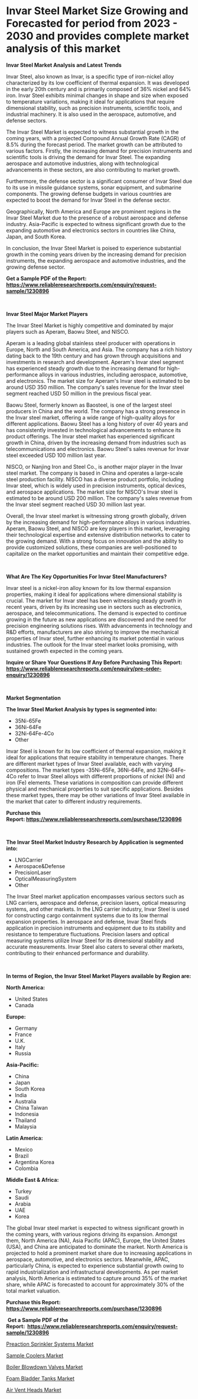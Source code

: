 <p><h1>Invar Steel Market Size Growing and Forecasted for period from 2023 - 2030 and provides complete market analysis of this market</h1></p><p><strong>Invar Steel Market Analysis and Latest Trends</strong></p>
<p><p>Invar Steel, also known as Invar, is a specific type of iron-nickel alloy characterized by its low coefficient of thermal expansion. It was developed in the early 20th century and is primarily composed of 36% nickel and 64% iron. Invar Steel exhibits minimal changes in shape and size when exposed to temperature variations, making it ideal for applications that require dimensional stability, such as precision instruments, scientific tools, and industrial machinery. It is also used in the aerospace, automotive, and defense sectors.</p><p>The Invar Steel Market is expected to witness substantial growth in the coming years, with a projected Compound Annual Growth Rate (CAGR) of 8.5% during the forecast period. The market growth can be attributed to various factors. Firstly, the increasing demand for precision instruments and scientific tools is driving the demand for Invar Steel. The expanding aerospace and automotive industries, along with technological advancements in these sectors, are also contributing to market growth.</p><p>Furthermore, the defense sector is a significant consumer of Invar Steel due to its use in missile guidance systems, sonar equipment, and submarine components. The growing defense budgets in various countries are expected to boost the demand for Invar Steel in the defense sector.</p><p>Geographically, North America and Europe are prominent regions in the Invar Steel Market due to the presence of a robust aerospace and defense industry. Asia-Pacific is expected to witness significant growth due to the expanding automotive and electronics sectors in countries like China, Japan, and South Korea.</p><p>In conclusion, the Invar Steel Market is poised to experience substantial growth in the coming years driven by the increasing demand for precision instruments, the expanding aerospace and automotive industries, and the growing defense sector.</p></p>
<p><strong>Get a Sample PDF of the Report:&nbsp; <a href="https://www.reliableresearchreports.com/enquiry/request-sample/1230896">https://www.reliableresearchreports.com/enquiry/request-sample/1230896</a></strong></p>
<p>&nbsp;</p>
<p><strong>Invar Steel Major Market Players</strong></p>
<p><p>The Invar Steel Market is highly competitive and dominated by major players such as Aperam, Baowu Steel, and NISCO.</p><p>Aperam is a leading global stainless steel producer with operations in Europe, North and South America, and Asia. The company has a rich history dating back to the 19th century and has grown through acquisitions and investments in research and development. Aperam's Invar steel segment has experienced steady growth due to the increasing demand for high-performance alloys in various industries, including aerospace, automotive, and electronics. The market size for Aperam's Invar steel is estimated to be around USD 350 million. The company's sales revenue for the Invar steel segment reached USD 50 million in the previous fiscal year.</p><p>Baowu Steel, formerly known as Baosteel, is one of the largest steel producers in China and the world. The company has a strong presence in the Invar steel market, offering a wide range of high-quality alloys for different applications. Baowu Steel has a long history of over 40 years and has consistently invested in technological advancements to enhance its product offerings. The Invar steel market has experienced significant growth in China, driven by the increasing demand from industries such as telecommunications and electronics. Baowu Steel's sales revenue for Invar steel exceeded USD 100 million last year.</p><p>NISCO, or Nanjing Iron and Steel Co., is another major player in the Invar steel market. The company is based in China and operates a large-scale steel production facility. NISCO has a diverse product portfolio, including Invar steel, which is widely used in precision instruments, optical devices, and aerospace applications. The market size for NISCO's Invar steel is estimated to be around USD 200 million. The company's sales revenue from the Invar steel segment reached USD 30 million last year.</p><p>Overall, the Invar steel market is witnessing strong growth globally, driven by the increasing demand for high-performance alloys in various industries. Aperam, Baowu Steel, and NISCO are key players in this market, leveraging their technological expertise and extensive distribution networks to cater to the growing demand. With a strong focus on innovation and the ability to provide customized solutions, these companies are well-positioned to capitalize on the market opportunities and maintain their competitive edge.</p></p>
<p>&nbsp;</p>
<p><strong>What Are The Key Opportunities For Invar Steel Manufacturers?</strong></p>
<p><p>Invar steel is a nickel-iron alloy known for its low thermal expansion properties, making it ideal for applications where dimensional stability is crucial. The market for Invar steel has been witnessing steady growth in recent years, driven by its increasing use in sectors such as electronics, aerospace, and telecommunications. The demand is expected to continue growing in the future as new applications are discovered and the need for precision engineering solutions rises. With advancements in technology and R&D efforts, manufacturers are also striving to improve the mechanical properties of Invar steel, further enhancing its market potential in various industries. The outlook for the Invar steel market looks promising, with sustained growth expected in the coming years.</p></p>
<p><strong>Inquire or Share Your Questions If Any Before Purchasing This Report: <a href="https://www.reliableresearchreports.com/enquiry/pre-order-enquiry/1230896">https://www.reliableresearchreports.com/enquiry/pre-order-enquiry/1230896</a></strong></p>
<p>&nbsp;</p>
<p><strong>Market Segmentation</strong></p>
<p><strong>The Invar Steel Market Analysis by types is segmented into:</strong></p>
<p><ul><li>35Ni-65Fe</li><li>36Ni-64Fe</li><li>32Ni-64Fe-4Co</li><li>Other</li></ul></p>
<p><p>Invar Steel is known for its low coefficient of thermal expansion, making it ideal for applications that require stability in temperature changes. There are different market types of Invar Steel available, each with varying compositions. The market types -35Ni-65Fe, 36Ni-64Fe, and 32Ni-64Fe-4Co refer to Invar Steel alloys with different proportions of nickel (Ni) and iron (Fe) elements. These variations in composition can provide different physical and mechanical properties to suit specific applications. Besides these market types, there may be other variations of Invar Steel available in the market that cater to different industry requirements.</p></p>
<p><strong>Purchase this Report:&nbsp;<a href="https://www.reliableresearchreports.com/purchase/1230896">https://www.reliableresearchreports.com/purchase/1230896</a></strong></p>
<p>&nbsp;</p>
<p><strong>The Invar Steel Market Industry Research by Application is segmented into:</strong></p>
<p><ul><li>LNGCarrier</li><li>Aerospace&Defense</li><li>PrecisionLaser</li><li>OpticalMeasuringSystem</li><li>Other</li></ul></p>
<p><p>The Invar Steel market application encompasses various sectors such as LNG carriers, aerospace and defense, precision lasers, optical measuring systems, and other markets. In the LNG carrier industry, Invar Steel is used for constructing cargo containment systems due to its low thermal expansion properties. In aerospace and defense, Invar Steel finds application in precision instruments and equipment due to its stability and resistance to temperature fluctuations. Precision lasers and optical measuring systems utilize Invar Steel for its dimensional stability and accurate measurements. Invar Steel also caters to several other markets, contributing to their enhanced performance and durability.</p></p>
<p>&nbsp;</p>
<p><strong>In terms of Region, the Invar Steel Market Players available by Region are:</strong></p>
<p>
    <p> <strong> North America: </strong>
        <ul>
            <li>United States</li>
            <li>Canada</li>
        </ul>
        </p> 
    <p> <strong> Europe: </strong>
        <ul>
            <li>Germany</li>
            <li>France</li>
            <li>U.K.</li>
            <li>Italy</li>
            <li>Russia</li>
        </ul>
        </p> 
    <p> <strong> Asia-Pacific: </strong>
        <ul>
            <li>China</li>
            <li>Japan</li>
            <li>South Korea</li>
            <li>India</li>
            <li>Australia</li>
            <li>China Taiwan</li>
            <li>Indonesia</li>
            <li>Thailand</li>
            <li>Malaysia</li>
        </ul>
        </p> 
    <p> <strong> Latin America: </strong>
        <ul>
            <li>Mexico</li>
            <li>Brazil</li>
            <li>Argentina Korea</li>
            <li>Colombia</li>
        </ul>
        </p> 
    <p> <strong> Middle East & Africa: </strong>
        <ul>
            <li>Turkey</li>
            <li>Saudi</li>
            <li>Arabia</li>
            <li>UAE</li>
            <li>Korea</li>
        </ul>
    </p>
    </p>
<p><p>The global Invar steel market is expected to witness significant growth in the coming years, with various regions driving its expansion. Amongst them, North America (NA), Asia Pacific (APAC), Europe, the United States (USA), and China are anticipated to dominate the market. North America is projected to hold a prominent market share due to increasing applications in aerospace, automotive, and electronics sectors. Meanwhile, APAC, particularly China, is expected to experience substantial growth owing to rapid industrialization and infrastructural developments. As per market analysis, North America is estimated to capture around 35% of the market share, while APAC is forecasted to account for approximately 30% of the total market valuation.</p></p>
<p><strong>Purchase this Report: <a href="https://www.reliableresearchreports.com/purchase/1230896">https://www.reliableresearchreports.com/purchase/1230896</a></strong></p>
<p>&nbsp;<strong>Get a Sample PDF of the Report:&nbsp;&nbsp;<a href="https://www.reliableresearchreports.com/enquiry/request-sample/1230896">https://www.reliableresearchreports.com/enquiry/request-sample/1230896</a></strong></p>
<p><strong></strong></p>
<p><p><a href="https://medium.com/@kyliemorgan1913/preaction-sprinkler-systems-market-size-market-outlook-and-market-forecast-2023-to-2030-fc7170326bc6">Preaction Sprinkler Systems Market</a></p><p><a href="https://medium.com/@yjwzfixtb68151/sample-coolers-market-size-cagr-trends-2024-2030-21be28573ca6">Sample Coolers Market</a></p><p><a href="https://medium.com/@kejsioni/boiler-blowdown-valves-market-trends-and-market-analysis-forecasted-for-period-2023-2030-8193d3e8c925">Boiler Blowdown Valves Market</a></p><p><a href="https://medium.com/@alesiabrahimi58/foam-bladder-tanks-market-trends-and-market-analysis-forecasted-for-period-2023-2030-68a3fe51f4ff">Foam Bladder Tanks Market</a></p><p><a href="https://medium.com/@adeafrashri2022/air-vent-heads-market-exploring-market-share-market-trends-and-future-growth-7b58759987c3">Air Vent Heads Market</a></p></p>